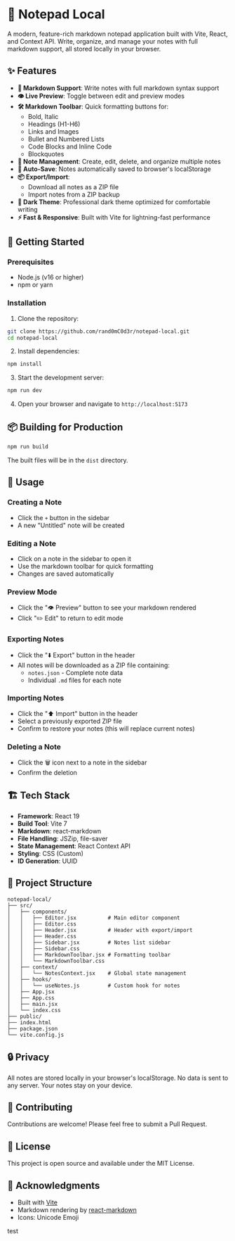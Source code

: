 # 📝 Notepad Local

A modern, feature-rich markdown notepad application built with Vite, React, and Context API. Write, organize, and manage your notes with full markdown support, all stored locally in your browser.

## ✨ Features

- **🎨 Markdown Support**: Write notes with full markdown syntax support
- **👁️ Live Preview**: Toggle between edit and preview modes
- **🛠️ Markdown Toolbar**: Quick formatting buttons for:
  - Bold, Italic
  - Headings (H1-H6)
  - Links and Images
  - Bullet and Numbered Lists
  - Code Blocks and Inline Code
  - Blockquotes
- **📂 Note Management**: Create, edit, delete, and organize multiple notes
- **💾 Auto-Save**: Notes automatically saved to browser's localStorage
- **📦 Export/Import**:
  - Download all notes as a ZIP file
  - Import notes from a ZIP backup
- **🌙 Dark Theme**: Professional dark theme optimized for comfortable writing
- **⚡ Fast & Responsive**: Built with Vite for lightning-fast performance

## 🚀 Getting Started

### Prerequisites

- Node.js (v16 or higher)
- npm or yarn

### Installation

1. Clone the repository:
```bash
git clone https://github.com/rand0mC0d3r/notepad-local.git
cd notepad-local
```

2. Install dependencies:
```bash
npm install
```

3. Start the development server:
```bash
npm run dev
```

4. Open your browser and navigate to `http://localhost:5173`

## 📦 Building for Production

```bash
npm run build
```

The built files will be in the `dist` directory.

## 🎯 Usage

### Creating a Note
- Click the `+` button in the sidebar
- A new "Untitled" note will be created

### Editing a Note
- Click on a note in the sidebar to open it
- Use the markdown toolbar for quick formatting
- Changes are saved automatically

### Preview Mode
- Click the "👁️ Preview" button to see your markdown rendered
- Click "✏️ Edit" to return to edit mode

### Exporting Notes
- Click the "⬇️ Export" button in the header
- All notes will be downloaded as a ZIP file containing:
  - `notes.json` - Complete note data
  - Individual `.md` files for each note

### Importing Notes
- Click the "⬆️ Import" button in the header
- Select a previously exported ZIP file
- Confirm to restore your notes (this will replace current notes)

### Deleting a Note
- Click the 🗑️ icon next to a note in the sidebar
- Confirm the deletion

## 🏗️ Tech Stack

- **Framework**: React 19
- **Build Tool**: Vite 7
- **Markdown**: react-markdown
- **File Handling**: JSZip, file-saver
- **State Management**: React Context API
- **Styling**: CSS (Custom)
- **ID Generation**: UUID

## 📁 Project Structure

```
notepad-local/
├── src/
│   ├── components/
│   │   ├── Editor.jsx          # Main editor component
│   │   ├── Editor.css
│   │   ├── Header.jsx          # Header with export/import
│   │   ├── Header.css
│   │   ├── Sidebar.jsx         # Notes list sidebar
│   │   ├── Sidebar.css
│   │   ├── MarkdownToolbar.jsx # Formatting toolbar
│   │   └── MarkdownToolbar.css
│   ├── context/
│   │   └── NotesContext.jsx    # Global state management
│   ├── hooks/
│   │   └── useNotes.js         # Custom hook for notes
│   ├── App.jsx
│   ├── App.css
│   ├── main.jsx
│   └── index.css
├── public/
├── index.html
├── package.json
└── vite.config.js
```

## 🔒 Privacy

All notes are stored locally in your browser's localStorage. No data is sent to any server. Your notes stay on your device.

## 🤝 Contributing

Contributions are welcome! Please feel free to submit a Pull Request.

## 📄 License

This project is open source and available under the MIT License.

## 🙏 Acknowledgments

- Built with [Vite](https://vitejs.dev/)
- Markdown rendering by [react-markdown](https://github.com/remarkjs/react-markdown)
- Icons: Unicode Emoji

test
